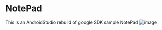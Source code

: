 # NotePad
This is an AndroidStudio rebuild of google SDK sample NotePad
![image](https://user-images.githubusercontent.com/63631274/118487178-089ffe80-b74d-11eb-9e12-e80a636eaa4d.png)
